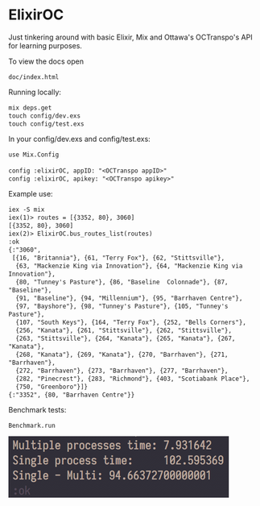 # ElixirOC

Just tinkering around with basic Elixir, Mix and Ottawa's OCTranspo's API for learning purposes.

To view the docs open 
```
doc/index.html
```

Running locally:
```
mix deps.get
touch config/dev.exs
touch config/test.exs
```

In your config/dev.exs and config/test.exs:
```
use Mix.Config

config :elixirOC, appID: "<OCTranspo appID>"
config :elixirOC, apikey: "<OCTranspo apikey>"
```

Example use:
```
iex -S mix
iex(1)> routes = [{3352, 80}, 3060]
[{3352, 80}, 3060]
iex(2)> ElixirOC.bus_routes_list(routes)
:ok
{:"3060",
 [{16, "Britannia"}, {61, "Terry Fox"}, {62, "Stittsville"},
  {63, "Mackenzie King via Innovation"}, {64, "Mackenzie King via Innovation"},
  {80, "Tunney's Pasture"}, {86, "Baseline  Colonnade"}, {87, "Baseline"},
  {91, "Baseline"}, {94, "Millennium"}, {95, "Barrhaven Centre"},
  {97, "Bayshore"}, {98, "Tunney's Pasture"}, {105, "Tunney's Pasture"},
  {107, "South Keys"}, {164, "Terry Fox"}, {252, "Bells Corners"},
  {256, "Kanata"}, {261, "Stittsville"}, {262, "Stittsville"},
  {263, "Stittsville"}, {264, "Kanata"}, {265, "Kanata"}, {267, "Kanata"},
  {268, "Kanata"}, {269, "Kanata"}, {270, "Barrhaven"}, {271, "Barrhaven"},
  {272, "Barrhaven"}, {273, "Barrhaven"}, {277, "Barrhaven"},
  {282, "Pinecrest"}, {283, "Richmond"}, {403, "Scotiabank Place"},
  {750, "Greenboro"}]}
{:"3352", {80, "Barrhaven Centre"}}
```

Benchmark tests:
```
Benchmark.run
```
![benchmark](.github/benchmark.png)
